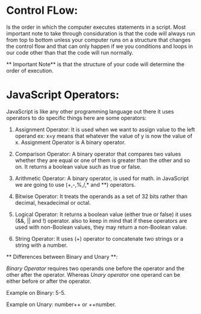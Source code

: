 # Control FLow:
Is the order in which the computer executes statements in a script. Most important note to take through considuration is that the code will always run from top to bottom unless your computer runs on a structure that changes the control flow and that can only happen if we you conditions and loops in our code other than that the code will run normally.

** Important Note** is that the structure of your code will determine the order of execution.

# JavaScript Operators:
JavaScript is like any other programming language out there it uses operators to do specific things here are some operators:

1. Assignment Operator: It is used when we want to assign value to the left operand ex: x=y means that whatever the value of y is now the value of x. Assignment Operator is A binary operator.

2. Comparison Operator: A binary operator that compares two values whether they are equal or one of them is greater than the other and so on. It returns a boolean value such as true or false.

3. Arithmetic Operator: A binary operator, is used for math. in JavaScript we are going to use (+,-,%,/,* and **) operators.

4. Bitwise Operator: It treats the operands as a set of 32 bits rather than decimal, hexadecimal or octal.

5. Logical Operator: It returns a boolean value (either true or false) it uses (&&, || and !) operator. also to keep in mind that if these operators are used with non-Boolean values, they may return a non-Boolean value.

6. String Operator: It uses (+) operator to concatenate two strings or a string with a number.

** Differences between Binary and Unary **:

*Binary Operator* requires two operands one before the operator and the other after the operator. Whereas *Unary operator* one operand can be either before or after the operator.

Example on Binary: 5-5.

Example on Unary: number++ or ++number.